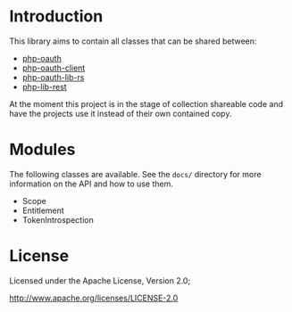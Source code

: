 # Introduction
This library aims to contain all classes that can be shared between:

* [php-oauth](https://github.com/fkooman/php-oauth)
* [php-oauth-client](https://github.com/fkooman/php-oauth-client)
* [php-oauth-lib-rs](https://github.com/fkooman/php-oauth-lib-rs)
* [php-lib-rest](https://github.com/fkooman/php-lib-rest)

At the moment this project is in the stage of collection shareable code and 
have the projects use it instead of their own contained copy.

# Modules
The following classes are available. See the `docs/` directory for more
information on the API and how to use them.

* Scope
* Entitlement
* TokenIntrospection

# License
Licensed under the Apache License, Version 2.0;

   http://www.apache.org/licenses/LICENSE-2.0
